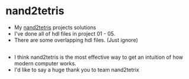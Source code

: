 # nand2tetris

* My <a href="http://nand2tetris.org/terms.php">nand2tetris</a> projects solutions
* I've done all of hdl files in project 01 - 05.
* There are some overlapping hdl files. (Just ignore)


## 

* I think nand2tetris is the most effective way to get an intuition of how modern computer works.
* I'd like to say a huge thank you to team nand2tetrix

